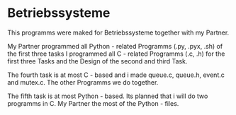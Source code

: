 # Betriebssysteme

This programms were maked for Betriebssysteme together with my Partner.

My Partner programmed all Python - related Programms (.py, .pyx, .sh) of the first three tasks
I programmed all C - related Programms (.c, .h) for the first three Tasks and the Design of the second and third Task.

The fourth task is at most C - based and i made queue.c, queue.h, event.c and mutex.c. The other Programms we do together.

The fifth task is at most Python - based. Its planned that i will do two programms in C.
My Partner the most of the Python - files.

